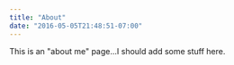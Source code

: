 ```yaml
---
title: "About"
date: "2016-05-05T21:48:51-07:00"
---
```


This is an "about me" page...I should add some stuff here.
